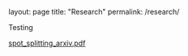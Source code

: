 layout: page
title: "Research"
permalink: /research/

Testing

[spot_splitting_arxiv.pdf](https://github.com/kawahtony/kawahtony.github.io/files/7229043/spot_splitting_arxiv.pdf)
